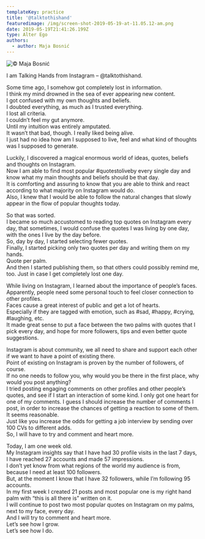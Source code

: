 ```yaml
---
templateKey: practice
title: '@talktothishand'
featuredimage: /img/screen-shot-2019-05-19-at-11.05.12-am.png
date: 2019-05-19T21:41:26.199Z
type: Alter Ego​
authors:
  - author: Maja Bosnić
---
```

![© Maja Bosnić](/img/screen-shot-2019-05-19-at-11.05.12-am.png "@talktothishand instagram grid sample © Maja Bosnić")

I am Talking Hands from Instagram – @talktothishand.

Some time ago, I somehow got completely lost in information. \
I think my mind drowned in the sea of ever appearing new content. \
I got confused with my own thoughts and beliefs. \
I doubted everything, as much as I trusted everything. \
I lost all criteria. \
I couldn’t feel my gut anymore. \
Until my intuition was entirely amputated. \
It wasn’t that bad, though. I really liked being alive. \
I just had no idea how am I supposed to live, feel and what kind of thoughts was I supposed to generate. 

Luckily, I discovered a magical enormous world of ideas, quotes, beliefs and thoughts on Instagram. \
Now I am able to find most popular #quotestoliveby every single day and know what my main thoughts and beliefs should be that day. \
It is comforting and assuring to know that you are able to think and react according to what majority on Instagram would do. \
Also, I knew that I would be able to follow the natural changes that slowly appear in the flow of popular thoughts today. 

So that was sorted. \
I became so much accustomed to reading top quotes on Instagram every day, that sometimes, I would confuse the quotes I was living by one day, with the ones I live by the day before. \
So, day by day, I started selecting fewer quotes. \
Finally, I started picking only two quotes per day and writing them on my hands. \
Quote per palm. \
And then I started publishing them, so that others could possibly remind me, too. Just in case I get completely lost one day. 

While living on Instagram, I learned about the importance of people’s faces. \
Apparently, people need some personal touch to feel closer connection to other profiles. \
Faces cause a great interest of public and get a lot of hearts. \
Especially if they are tagged with emotion, such as #sad, #happy, #crying, #laughing, etc. \
It made great sense to put a face between the two palms with quotes that I pick every day, and hope for more followers, tips and even better quote suggestions. 

Instagram is about community, we all need to share and support each other if we want to have a point of existing there. \
Point of existing on Instagram is proven by the number of followers, of course. \
If no one needs to follow you, why would you be there in the first place, why would you post anything? \
I tried posting engaging comments on other profiles and other people’s quotes, and see if I start an interaction of some kind. I only got one heart for one of my comments. I guess I should increase the number of comments I post, in order to increase the chances of getting a reaction to some of them. \
It seems reasonable. \
Just like you increase the odds for getting a job interview by sending over 100 CVs to different adds. \
So, I will have to try and comment and heart more. 

Today, I am one week old. \
My Instagram insights say that I have had 30 profile visits in the last 7 days, I have reached 27 accounts and made 57 impressions. \
I don’t yet know from what regions of the world my audience is from, because I need at least 100 followers. \
But, at the moment I know that I have 32 followers, while I’m following 95 accounts. \
In my first week I created 21 posts and most popular one is my right hand palm with “this is all there is” written on it. \
I will continue to post two most popular quotes on Instagram on my palms, next to my face, every day. \
And I will try to comment and heart more. \
Let’s see how I grow. \
Let’s see how I do.
